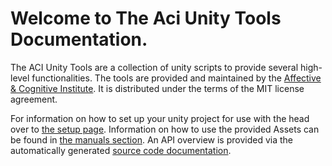# Welcome to The Aci Unity Tools Documentation.

The ACI Unity Tools are a collection of unity scripts to provide several high-level functionalities.
The tools are provided and maintained by the [Affective & Cognitive Institute](https://affective-lab.org). It is distributed under the terms of the MIT license agreement.

For information on how to set up your unity project for use with the head over to [the setup page](setup.md).
Information on how to use the provided Assets can be found in [the manuals section](manual/index.md).
An API overview is provided via the automatically generated [source code documentation](api/index.md).
